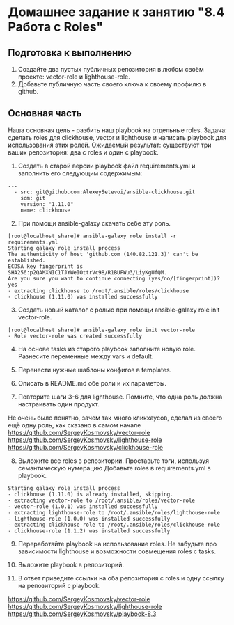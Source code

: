 # Домашнее задание к занятию "8.4 Работа с Roles"
## Подготовка к выполнению
1. Создайте два пустых публичных репозитория в любом своём проекте: vector-role и lighthouse-role.
2. Добавьте публичную часть своего ключа к своему профилю в github.

## Основная часть
Наша основная цель - разбить наш playbook на отдельные roles. Задача: сделать roles для clickhouse, vector и lighthouse и написать playbook для использования этих ролей. Ожидаемый результат: существуют три ваших репозитория: два с roles и один с playbook.

1. Создать в старой версии playbook файл requirements.yml и заполнить его следующим содержимым:

```
---
  - src: git@github.com:AlexeySetevoi/ansible-clickhouse.git
    scm: git
    version: "1.11.0"
    name: clickhouse 
```

2. При помощи ansible-galaxy скачать себе эту роль.

```
[root@localhost share]# ansible-galaxy role install -r requirements.yml
Starting galaxy role install process
The authenticity of host 'github.com (140.82.121.3)' can't be established.
ECDSA key fingerprint is SHA256:p2QAMXNIC1TJYWeIOttrVc98/R1BUFWu3/LiyKgUfQM.
Are you sure you want to continue connecting (yes/no/[fingerprint])? yes
- extracting clickhouse to /root/.ansible/roles/clickhouse
- clickhouse (1.11.0) was installed successfully
```

3. Создать новый каталог с ролью при помощи ansible-galaxy role init vector-role.

```
[root@localhost share]# ansible-galaxy role init vector-role
- Role vector-role was created successfully
```

4. На основе tasks из старого playbook заполните новую role. Разнесите переменные между vars и default.

5. Перенести нужные шаблоны конфигов в templates.

6. Описать в README.md обе роли и их параметры.

7. Повторите шаги 3-6 для lighthouse. Помните, что одна роль должна настраивать один продукт.

Не очень было понятно, зачем так много кликхаусов, сделал из своего ещё одну роль, как сказано в самом начале  
https://github.com/SergeyKosmovsky/vector-role  
https://github.com/SergeyKosmovsky/lighthouse-role  
https://github.com/SergeyKosmovsky/clickhouse-role  

8. Выложите все roles в репозитории. Проставьте тэги, используя семантическую нумерацию Добавьте roles в requirements.yml в playbook.

```
Starting galaxy role install process
- clickhouse (1.11.0) is already installed, skipping.
- extracting vector-role to /root/.ansible/roles/vector-role
- vector-role (1.0.1) was installed successfully
- extracting lighthouse-role to /root/.ansible/roles/lighthouse-role
- lighthouse-role (1.0.0) was installed successfully
- extracting clickhouse-role to /root/.ansible/roles/clickhouse-role
- clickhouse-role (1.1.2) was installed successfully
```

9. Переработайте playbook на использование roles. Не забудьте про зависимости lighthouse и возможности совмещения roles с tasks.

10. Выложите playbook в репозиторий.

11. В ответ приведите ссылки на оба репозитория с roles и одну ссылку на репозиторий с playbook.

https://github.com/SergeyKosmovsky/vector-role  
https://github.com/SergeyKosmovsky/lighthouse-role  
https://github.com/SergeyKosmovsky/playbook-8.3  
